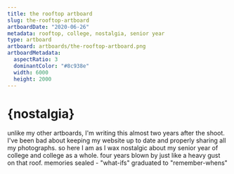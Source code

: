 ```yaml
---
title: the rooftop artboard
slug: the-rooftop-artboard
artboardDate: "2020-06-26"
metadata: rooftop, college, nostalgia, senior year
type: artboard
artboard: artboards/the-rooftop-artboard.png
artboardMetadata:
  aspectRatio: 3
  dominantColor: "#8c938e"
  width: 6000
  height: 2000
---
```



# {nostalgia}

unlike my other artboards, I'm writing this almost two years after the shoot. I've been bad about keeping my website up to date and properly sharing all my photographs. so here I am as I wax nostalgic about my senior year of college and college as a whole. four years blown by just like a heavy gust on that roof. memories sealed - "what-ifs" graduated to "remember-whens"
